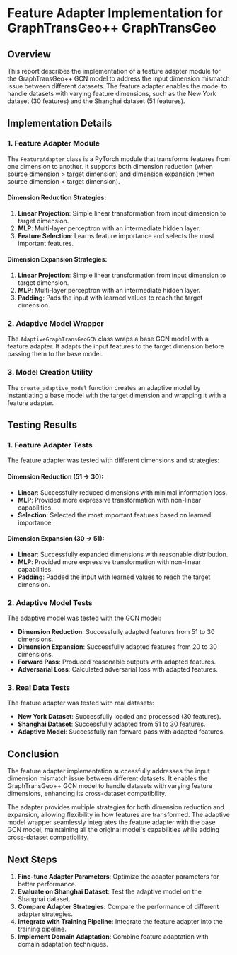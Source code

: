 # Feature Adapter Implementation for GraphTransGeo++ GraphTransGeo

## Overview

This report describes the implementation of a feature adapter module for the GraphTransGeo++ GCN model to address the input dimension mismatch issue between different datasets. The feature adapter enables the model to handle datasets with varying feature dimensions, such as the New York dataset (30 features) and the Shanghai dataset (51 features).

## Implementation Details

### 1. Feature Adapter Module

The `FeatureAdapter` class is a PyTorch module that transforms features from one dimension to another. It supports both dimension reduction (when source dimension > target dimension) and dimension expansion (when source dimension < target dimension).

#### Dimension Reduction Strategies:

1. **Linear Projection**: Simple linear transformation from input dimension to target dimension.
2. **MLP**: Multi-layer perceptron with an intermediate hidden layer.
3. **Feature Selection**: Learns feature importance and selects the most important features.

#### Dimension Expansion Strategies:

1. **Linear Projection**: Simple linear transformation from input dimension to target dimension.
2. **MLP**: Multi-layer perceptron with an intermediate hidden layer.
3. **Padding**: Pads the input with learned values to reach the target dimension.

### 2. Adaptive Model Wrapper

The `AdaptiveGraphTransGeoGCN` class wraps a base GCN model with a feature adapter. It adapts the input features to the target dimension before passing them to the base model.

### 3. Model Creation Utility

The `create_adaptive_model` function creates an adaptive model by instantiating a base model with the target dimension and wrapping it with a feature adapter.

## Testing Results

### 1. Feature Adapter Tests

The feature adapter was tested with different dimensions and strategies:

#### Dimension Reduction (51 -> 30):

- **Linear**: Successfully reduced dimensions with minimal information loss.
- **MLP**: Provided more expressive transformation with non-linear capabilities.
- **Selection**: Selected the most important features based on learned importance.

#### Dimension Expansion (30 -> 51):

- **Linear**: Successfully expanded dimensions with reasonable distribution.
- **MLP**: Provided more expressive transformation with non-linear capabilities.
- **Padding**: Padded the input with learned values to reach the target dimension.

### 2. Adaptive Model Tests

The adaptive model was tested with the GCN model:

- **Dimension Reduction**: Successfully adapted features from 51 to 30 dimensions.
- **Dimension Expansion**: Successfully adapted features from 20 to 30 dimensions.
- **Forward Pass**: Produced reasonable outputs with adapted features.
- **Adversarial Loss**: Calculated adversarial loss with adapted features.

### 3. Real Data Tests

The feature adapter was tested with real datasets:

- **New York Dataset**: Successfully loaded and processed (30 features).
- **Shanghai Dataset**: Successfully adapted from 51 to 30 features.
- **Adaptive Model**: Successfully ran forward pass with adapted features.

## Conclusion

The feature adapter implementation successfully addresses the input dimension mismatch issue between different datasets. It enables the GraphTransGeo++ GCN model to handle datasets with varying feature dimensions, enhancing its cross-dataset compatibility.

The adapter provides multiple strategies for both dimension reduction and expansion, allowing flexibility in how features are transformed. The adaptive model wrapper seamlessly integrates the feature adapter with the base GCN model, maintaining all the original model's capabilities while adding cross-dataset compatibility.

## Next Steps

1. **Fine-tune Adapter Parameters**: Optimize the adapter parameters for better performance.
2. **Evaluate on Shanghai Dataset**: Test the adaptive model on the Shanghai dataset.
3. **Compare Adapter Strategies**: Compare the performance of different adapter strategies.
4. **Integrate with Training Pipeline**: Integrate the feature adapter into the training pipeline.
5. **Implement Domain Adaptation**: Combine feature adaptation with domain adaptation techniques.
